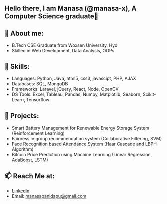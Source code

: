 ## Hello there, I am Manasa (@manasa-x), A Computer Science graduate👋 

## 💬 About me:
- B.Tech CSE Graduate from Woxsen University, Hyd
- Skilled in Web Development, Data Analysis, OOPs

## 🔧 Skills:
- Languages: Python, Java, html5, css3, javascipt, PHP, AJAX
- Databases: SQL, MongoDB
- Frameworks: Laravel, jQuery, React, Node, OpenCV
- DS Tools: Excel, Tableau, Pandas, Numpy, Matplotlib, Seaborn, Scikit-Learn, Tensorflow

## 🔭 Projects:
- Smart Battery Management for Renewable Energy Storage System (Reinforcement Learning)
- Fairness in group recommendation system (Collaborative Filtering, SVM)
- Face Recognition based Attendance System (Haar Cascade and LBPH Algorithm)
- Bitcoin Price Prediction using Machine Learning (Linear Regression, AdaBoost, LSTM)

## 📫 Reach Me at:
- <a href="https://www.linkedin.com/in/manasa-panidapu-ba6920221/">LinkedIn</a>
- Email: manasapanidapu@gmail.com

<!--
**manasa-x/manasa-x** is a ✨ _special_ ✨ repository because its `README.md` (this file) appears on your GitHub profile.

Here are some ideas to get you started:

- 🔭 I’m currently working on ...
- 🌱 I’m currently learning ...
- 👯 I’m looking to collaborate on ...
- 🤔 I’m looking for help with ...
- 💬 Ask me about ...
- 📫 How to reach me: ...
- 😄 Pronouns: ...
- ⚡ Fun fact: ...
-->
